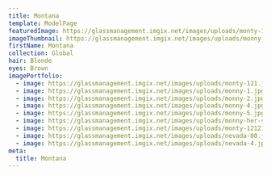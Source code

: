```yaml
---
title: Montana
template: ModelPage
featuredImage: https://glassmanagement.imgix.net/images/uploads/monty-12121.jpg
imageThumbnail: https://glassmanagement.imgix.net/images/uploads/monny-her-shadow.jpg
firstName: Montana
collection: Global
hair: Blonde
eyes: Brown
imagePortfolio:
  - image: https://glassmanagement.imgix.net/images/uploads/monty-121.jpg
  - image: https://glassmanagement.imgix.net/images/uploads/monny-1.jpg
  - image: https://glassmanagement.imgix.net/images/uploads/monny-2.jpg
  - image: https://glassmanagement.imgix.net/images/uploads/monny-4.jpg
  - image: https://glassmanagement.imgix.net/images/uploads/monny-5.jpg
  - image: https://glassmanagement.imgix.net/images/uploads/monny-her-shadow.jpg
  - image: https://glassmanagement.imgix.net/images/uploads/monty-121212121.jpg
  - image: https://glassmanagement.imgix.net/images/uploads/nevada-00.jpg
  - image: https://glassmanagement.imgix.net/images/uploads/nevada-4.jpg
meta:
  title: Montana
---
```


